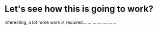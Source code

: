 # Let's see how this is going to work?

Interesting, a lot more work is required...........................
